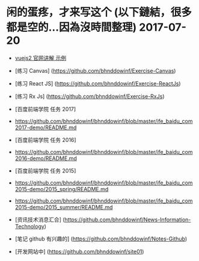 # 闲的蛋疼，才来写这个 (以下鏈結，很多都是空的…因為沒時間整理) 2017-07-20

- [vuejs2 官网讲解 示例](https://github.com/bhnddowinf/vuejs2demo)

- [练习 Canvas] (https://github.com/bhnddowinf/Exercise-Canvas)

- [练习 React JS] (https://github.com/bhnddowinf/Exercise-ReactJs)

- [练习 Rx Js] (https://github.com/bhnddowinf/Exercise-RxJs)

- [百度前端学院 任务 2017]
- https://github.com/bhnddowinf/bhnddowinf/blob/master/ife_baidu_com2017-demo/README.md

- [百度前端学院 任务 2016] 
- https://github.com/bhnddowinf/bhnddowinf/blob/master/ife_baidu_com2016-demo/README.md

- [百度前端学院 任务 2015] 
- https://github.com/bhnddowinf/bhnddowinf/blob/master/ife_baidu_com2015-demo/2015_spring/README.md

- https://github.com/bhnddowinf/bhnddowinf/blob/master/ife_baidu_com2015-demo/2015_summer/README.md

- [资讯技术消息汇合] (https://github.com/bhnddowinf/News-Information-Technology)

- [笔记 github 有兴趣的] (https://github.com/bhnddowinf/Notes-Github)

- [开发网站中] (https://github.com/bhnddowinf/site01)  





